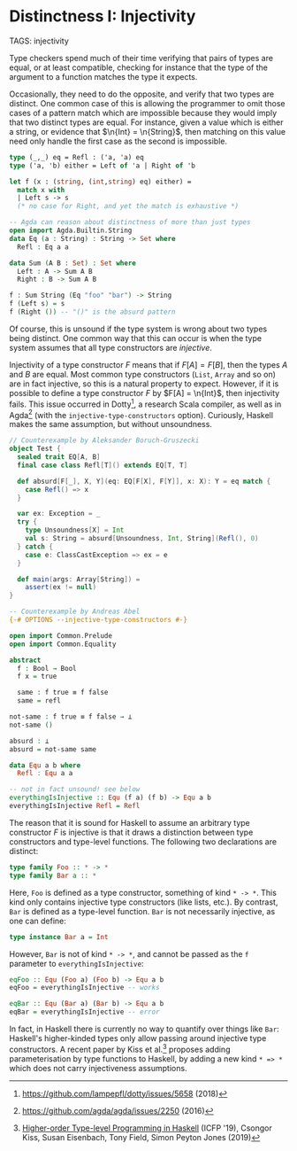 # Distinctness I: Injectivity

TAGS: injectivity

Type checkers spend much of their time verifying that pairs of types
are equal, or at least compatible, checking for instance that the type
of the argument to a function matches the type it expects.

Occasionally, they need to do the opposite, and verify that two types
are distinct. One common case of this is allowing the programmer
to omit those cases of a pattern match which are impossible
because they would imply that two distinct types are equal. For
instance, given a value which is either a string, or evidence that
$\n{Int} = \n{String}$, then matching on this value need only handle
the first case as the second is impossible.

```ocaml
type (_,_) eq = Refl : ('a, 'a) eq
type ('a, 'b) either = Left of 'a | Right of 'b

let f (x : (string, (int,string) eq) either) =
  match x with
  | Left s -> s
  (* no case for Right, and yet the match is exhaustive *)
```
```agda
-- Agda can reason about distinctness of more than just types
open import Agda.Builtin.String
data Eq (a : String) : String -> Set where
  Refl : Eq a a

data Sum (A B : Set) : Set where
  Left : A -> Sum A B
  Right : B -> Sum A B

f : Sum String (Eq "foo" "bar") -> String
f (Left s) = s
f (Right ()) -- "()" is the absurd pattern
```

Of course, this is unsound if the type system is wrong about two types
being distinct. One common way that this can occur is when the type
system assumes that all type constructors are _injective_.

Injectivity of a type constructor $F$ means that if $F[A] = F[B]$,
then the types $A$ and $B$ are equal. Most common type constructors
(`List`, `Array` and so on) are in fact injective, so this is a
natural property to expect. However, if it is possible to define a
type constructor $F$ by $F[A] = \n{Int}$, then injectivity fails. This
issue occurred in Dotty[^dotty], a research Scala compiler, as well as in Agda[^agda]
(with the `injective-type-constructors` option). Curiously, Haskell
makes the same assumption, but without unsoundness.

```scala
// Counterexample by Aleksander Boruch-Gruszecki
object Test {
  sealed trait EQ[A, B]
  final case class Refl[T]() extends EQ[T, T]

  def absurd[F[_], X, Y](eq: EQ[F[X], F[Y]], x: X): Y = eq match {
    case Refl() => x
  }

  var ex: Exception = _
  try {
    type Unsoundness[X] = Int
    val s: String = absurd[Unsoundness, Int, String](Refl(), 0)
  } catch {
    case e: ClassCastException => ex = e
  }

  def main(args: Array[String]) =
    assert(ex != null)
}
```
```agda
-- Counterexample by Andreas Abel
{-# OPTIONS --injective-type-constructors #-}

open import Common.Prelude
open import Common.Equality

abstract
  f : Bool → Bool
  f x = true

  same : f true ≡ f false
  same = refl

not-same : f true ≡ f false → ⊥
not-same ()

absurd : ⊥
absurd = not-same same
```
```haskell
data Equ a b where
  Refl : Equ a a

-- not in fact unsound! see below
everythingIsInjective :: Equ (f a) (f b) -> Equ a b
everythingIsInjective Refl = Refl
```

The reason that it is sound for Haskell to assume an arbitrary type
constructor $F$ is injective is that it draws a distinction between
type constructors and type-level functions. The following two
declarations are distinct:
```haskell
type family Foo :: * -> *
type family Bar a :: *
```
Here, `Foo` is defined as a type constructor, something of kind `* ->
*`. This kind only contains injective type constructors (like lists,
etc.).
By contrast, `Bar` is defined as a type-level function. `Bar` is not
necessarily injective, as one can define:
```haskell
type instance Bar a = Int
```

However, `Bar` is not of kind `* -> *`, and cannot be passed as the
`f` parameter to `everythingIsInjective`:
```haskell
eqFoo :: Equ (Foo a) (Foo b) -> Equ a b
eqFoo = everythingIsInjective -- works

eqBar :: Equ (Bar a) (Bar b) -> Equ a b
eqBar = everythingIsInjective -- error
```

In fact, in Haskell there is currently no way to quantify over things
like `Bar`: Haskell's higher-kinded types only allow passing around
injective type constructors. A recent paper by Kiss et al.[^haskell] proposes adding
parameterisation by type functions to Haskell, by adding a new kind `*
=> *` which does not carry injectiveness assumptions.

[^dotty]: <https://github.com/lampepfl/dotty/issues/5658> (2018)

[^agda]: <https://github.com/agda/agda/issues/2250> (2016)

[^haskell]: [Higher-order Type-level Programming in
Haskell](https://www.microsoft.com/en-us/research/publication/higher-order-type-level-programming-in-haskell/)
(ICFP '19), Csongor Kiss, Susan Eisenbach, Tony Field, Simon Peyton
Jones (2019)
